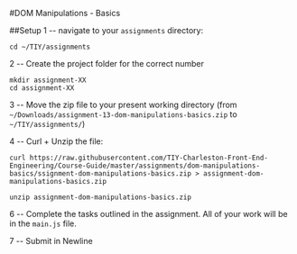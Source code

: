 #DOM Manipulations - Basics

##Setup
1 -- navigate to your `assignments` directory:
```
cd ~/TIY/assignments
```

2 -- Create the project folder for the correct number
```
mkdir assignment-XX
cd assignment-XX
```

3 -- Move the zip file to your present working directory (from `~/Downloads/assignment-13-dom-manipulations-basics.zip` to `~/TIY/assignments/`)

4 -- Curl + Unzip the file:
```
curl https://raw.githubusercontent.com/TIY-Charleston-Front-End-Engineering/Course-Guide/master/assignments/dom-manipulations-basics/ssignment-dom-manipulations-basics.zip > assignment-dom-manipulations-basics.zip

unzip assignment-dom-manipulations-basics.zip
```

6 -- Complete the tasks outlined in the assignment. All of your work will be in the `main.js` file.

7 -- Submit in Newline